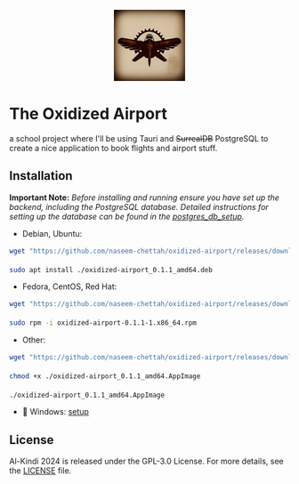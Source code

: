 <p align="center">
    <img src="https://raw.githubusercontent.com/naseem-chettah/oxidized-airport/main/src-tauri/icons/128x128.png" alt="Oxidized Airport" width=128 height=128>
</p>

# The Oxidized Airport

a school project where I'll be using Tauri and ~~SurrealDB~~ PostgreSQL to create a nice application to book flights and airport stuff.

## Installation

**Important Note:** *Before installing and running ensure you have set up the backend, including the PostgreSQL database. Detailed instructions for setting up the database can be found in the [postgres_db_setup](https://github.com/naseem-chettah/oxidized-airport/blob/main/docs/postgres_db_setup.md).*

- Debian, Ubuntu:

```bash
wget "https://github.com/naseem-chettah/oxidized-airport/releases/download/v0.1.1-linux/oxidized-airport_0.1.1_amd64.deb"

sudo apt install ./oxidized-airport_0.1.1_amd64.deb
```

- Fedora, CentOS, Red Hat:

```bash
wget "https://github.com/naseem-chettah/oxidized-airport/releases/download/v0.1.1-linux/oxidized-airport-0.1.1-1.x86_64.rpm"

sudo rpm -i oxidized-airport-0.1.1-1.x86_64.rpm
```

- Other:

```bash
wget "https://github.com/naseem-chettah/oxidized-airport/releases/download/v0.1.1-linux/oxidized-airport_0.1.1_amd64.AppImage"

chmod +x ./oxidized-airport_0.1.1_amd64.AppImage

./oxidized-airport_0.1.1_amd64.AppImage
```

- 🤮 Windows: [setup](https://github.com/naseem-chettah/oxidized-airport/releases/download/v0.1.1-windows/oxidized-airport_0.1.1_x64-setup.exe)

## License

Al-Kindi 2024 is released under the GPL-3.0 License. For more details, see the [LICENSE](https://github.com/naseem-chettah/Al-Kindi/blob/2024/LICENSE) file.
